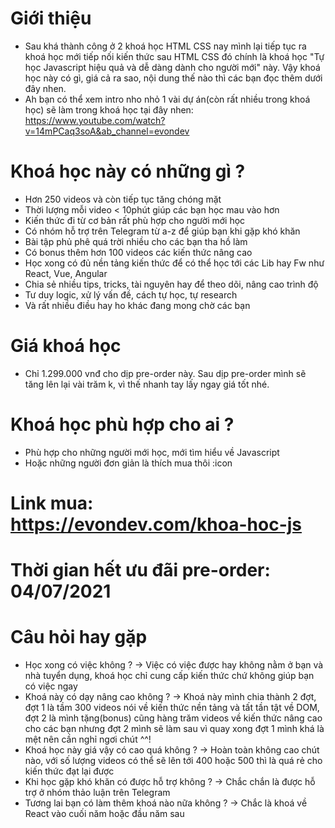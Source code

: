 # Giới thiệu

- Sau khá thành công ở 2 khoá học HTML CSS nay mình lại tiếp tục ra khoá học mới tiếp nối kiến thức sau HTML CSS đó chính là khoá học "Tự học Javascript hiệu quả và dễ dàng dành cho người mới" này. Vậy khoá học này có gì, giá cả ra sao, nội dung thế nào thì các bạn đọc thêm dưới đây nhen.
- Ah bạn có thể xem intro nho nhỏ 1 vài dự án(còn rất nhiều trong khoá học) sẽ làm trong khoá học tại đây nhen: https://www.youtube.com/watch?v=14mPCaq3soA&ab_channel=evondev

# Khoá học này có những gì ?

- Hơn 250 videos và còn tiếp tục tăng chóng mặt
- Thời lượng mỗi video < 10phút giúp các bạn học mau vào hơn
- Kiến thức đi từ cơ bản rất phù hợp cho người mới học
- Có nhóm hỗ trợ trên Telegram từ a-z để giúp bạn khi gặp khó khăn
- Bài tập phủ phê quá trời nhiều cho các bạn tha hồ làm
- Có bonus thêm hơn 100 videos các kiến thức nâng cao
- Học xong có đủ nền tảng kiến thức để có thể học tới các Lib hay Fw như React, Vue, Angular
- Chia sẻ nhiều tips, tricks, tài nguyên hay để theo dõi, nâng cao trình độ
- Tư duy logic, xử lý vấn đề, cách tự học, tự research
- Và rất nhiều điều hay ho khác đang mong chờ các bạn

# Giá khoá học

- Chỉ 1.299.000 vnđ cho dịp pre-order này. Sau dịp pre-order mình sẽ tăng lên lại vài trăm k, vì thế nhanh tay lấy ngay giá tốt nhé.

# Khoá học phù hợp cho ai ?

- Phù hợp cho những người mới học, mới tìm hiểu về Javascript
- Hoặc những người đơn giản là thích mua thôi :icon

# Link mua: https://evondev.com/khoa-hoc-js

# Thời gian hết ưu đãi pre-order: 04/07/2021

# Câu hỏi hay gặp

- Học xong có việc không ? -> Việc có việc được hay không nằm ở bạn và nhà tuyển dụng, khoá học chỉ cung cấp kiến thức chứ không giúp bạn có việc ngay
- Khoá này có dạy nâng cao không ? -> Khoá này mình chia thành 2 đợt, đợt 1 là tầm 300 videos nói về kiến thức nền tảng và tất tần tật về DOM, đợt 2 là mình tặng(bonus) cũng hàng trăm videos về kiến thức nâng cao cho các bạn nhưng đợt 2 mình sẽ làm sau vì quay xong đợt 1 mình khá là mệt nên cần nghỉ ngơi chút ^^!
- Khoá học này giá vậy có cao quá không ? -> Hoàn toàn không cao chút nào, với số lượng videos có thể sẽ lên tới 400 hoặc 500 thì là quá rẻ cho kiến thức đạt lại được
- Khi học gặp khó khăn có được hỗ trợ không ? -> Chắc chắn là được hỗ trợ ở nhóm thảo luận trên Telegram
- Tương lai bạn có làm thêm khoá nào nữa không ? -> Chắc là khoá về React vào cuối năm hoặc đầu năm sau
